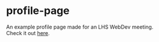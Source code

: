 # profile-page
An example profile page made for an LHS WebDev meeting.  
Check it out [here]( https://lhswebdev.github.io/profile-page/ ).  
